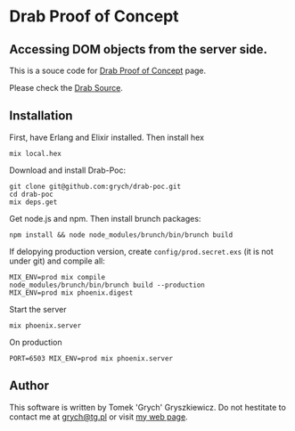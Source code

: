 # Drab Proof of Concept

## Accessing DOM objects from the server side.

This is a souce code for [Drab Proof of Concept](https://tg.pl/drab) page.

Please check the [Drab Source](https://github.com/grych/drab).

## Installation
First, have Erlang and Elixir installed. Then install hex

    mix local.hex

Download and install Drab-Poc:

    git clone git@github.com:grych/drab-poc.git
    cd drab-poc
    mix deps.get

Get node.js and npm. Then install brunch packages:

    npm install && node node_modules/brunch/bin/brunch build
                    
If delopying production version, create `config/prod.secret.exs` (it is not under git) and compile all:

    MIX_ENV=prod mix compile
    node_modules/brunch/bin/brunch build --production
    MIX_ENV=prod mix phoenix.digest
                                
Start the server

    mix phoenix.server

On production

    PORT=6503 MIX_ENV=prod mix phoenix.server

## Author
This software is written by Tomek 'Grych' Gryszkiewicz. Do not hestitate to contact me at grych@tg.pl or visit [my web page](http://www.tg.pl).

